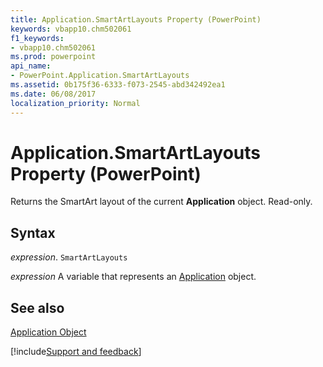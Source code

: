 ```yaml
---
title: Application.SmartArtLayouts Property (PowerPoint)
keywords: vbapp10.chm502061
f1_keywords:
- vbapp10.chm502061
ms.prod: powerpoint
api_name:
- PowerPoint.Application.SmartArtLayouts
ms.assetid: 0b175f36-6333-f073-2545-abd342492ea1
ms.date: 06/08/2017
localization_priority: Normal
---
```



# Application.SmartArtLayouts Property (PowerPoint)

Returns the SmartArt layout of the current  **Application** object. Read-only.


## Syntax

 _expression_. `SmartArtLayouts`

_expression_ A variable that represents an [Application](./PowerPoint.Application.md) object.


## See also


[Application Object](PowerPoint.Application.md)

[!include[Support and feedback](~/includes/feedback-boilerplate.md)]